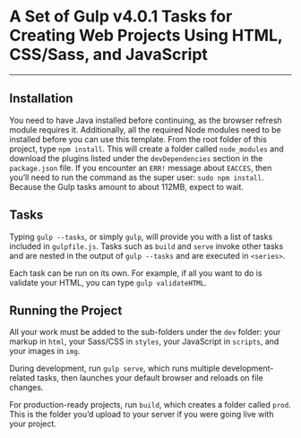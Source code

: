 # A Set of Gulp v4.0.1 Tasks for Creating Web Projects Using HTML, CSS/Sass, and JavaScript

---

## Installation

You need to have Java installed before continuing, as the browser refresh module requires it. Additionally, all the required Node modules need to be installed before you can use this template. From the root folder of this project, type `npm install`. This will create a folder called `node_modules` and download the plugins listed under the `devDependencies` section in the `package.json` file. If you encounter an `ERR!` message about `EACCES`, then you’ll need to run the command as the super user: `sudo npm install`. Because the Gulp tasks amount to about 112MB, expect to wait.

## Tasks

Typing `gulp --tasks`, or simply `gulp`, will provide you with a list of tasks included in `gulpfile.js`. Tasks such as `build` and `serve` invoke other tasks and are nested in the output of `gulp --tasks` and are executed in `<series>`.

Each task can be run on its own. For example, if all you want to do is validate your HTML, you can type `gulp validateHTML`.

## Running the Project

All your work must be added to the sub-folders under the `dev` folder: your markup in `html`, your Sass/CSS in `styles`, your JavaScript in `scripts`, and your images in `img`.

During development, run `gulp serve`, which runs multiple development-related tasks, then launches your default browser and reloads on file changes.

For production-ready projects, run `build`, which creates a folder called `prod`. This is the folder you’d upload to your server if you were going live with your project.
